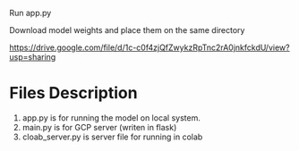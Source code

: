 
Run app.py

Download model weights and place them on the same directory
 
https://drive.google.com/file/d/1c-c0f4zjQfZwykzRpTnc2rA0jnkfckdU/view?usp=sharing


<h1> Files Description </h1>

1. app.py is for running the model on local system.
2. main.py is for GCP server (writen in flask)
3. cloab_server.py is server file for running in colab
